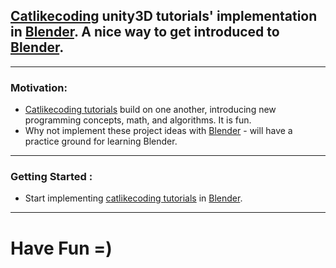 ## [Catlikecoding](https://catlikecoding.com/unity/tutorials/) unity3D tutorials' implementation in [Blender](https://www.blender.org/). A nice way to get introduced to [Blender](https://www.blender.org/).

----------------------------------------

### Motivation:
* [Catlikecoding tutorials](https://catlikecoding.com/unity/tutorials/) build on one another, introducing new programming concepts, math, and algorithms. It is fun.
* Why not implement these project ideas with [Blender](https://www.blender.org/) - will have a practice ground for learning Blender.

----------------------------------------

### Getting Started :
* Start implementing [catlikecoding tutorials](https://catlikecoding.com/unity/tutorials/) in [Blender](https://www.blender.org/).

----------------------------------------

# Have Fun =)
